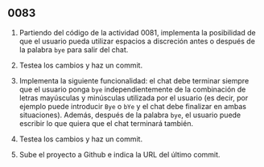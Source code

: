 ## 0083

1. Partiendo del código de la actividad 0081, implementa la posibilidad de que el usuario pueda utilizar espacios a discreción antes o después de la palabra `bye` para salir del chat.

2. Testea los cambios y haz un commit.

3. Implementa la siguiente funcionalidad: el chat debe terminar siempre que el usuario ponga `bye` independientemente de la combinación de letras mayúsculas y minúsculas utilizada por el usuario (es decir, por ejemplo puede introducir `Bye` o `bYe` y el chat debe finalizar en ambas situaciones). Además, después de la palabra `bye`, el usuario puede escribir lo que quiera que el chat terminará también.

4. Testea los cambios y haz un commit.

5. Sube el proyecto a Github e indica la URL del último commit.

